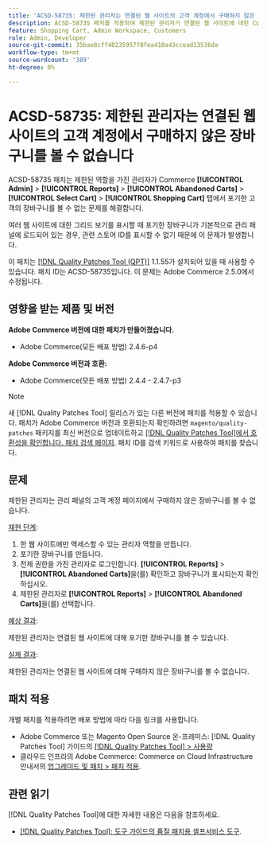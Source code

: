 ```yaml
---
title: 'ACSD-58735: 제한된 관리자는 연결된 웹 사이트의 고객 계정에서 구매하지 않은 장바구니를 볼 수 없음'
description: ACSD-58735 패치를 적용하여 제한된 관리자가 연결된 웹 사이트에 대한 Commerce 관리자의 고객 계정 페이지에서 포기한 장바구니를 볼 수 없는 Adobe Commerce 문제를 해결합니다.
feature: Shopping Cart, Admin Workspace, Customers
role: Admin, Developer
source-git-commit: 35bae8cff40235957f8fea418a43ccead13536da
workflow-type: tm+mt
source-wordcount: '389'
ht-degree: 0%

---
```




# ACSD-58735: 제한된 관리자는 연결된 웹 사이트의 고객 계정에서 구매하지 않은 장바구니를 볼 수 없습니다

ACSD-58735 패치는 제한된 역할을 가진 관리자가 Commerce **[!UICONTROL Admin]** > **[!UICONTROL Reports]** > **[!UICONTROL Abandoned Carts]** > **[!UICONTROL Select Cart]** > **[!UICONTROL Shopping Cart]** 탭에서 포기한 고객의 장바구니를 볼 수 없는 문제를 해결합니다.

여러 웹 사이트에 대한 그리드 보기를 표시할 때 포기한 장바구니가 기본적으로 관리 패널에 로드되어 있는 경우, 관련 스토어 ID를 표시할 수 없기 때문에 이 문제가 발생합니다.

이 패치는 [[!DNL Quality Patches Tool (QPT)]](/help/tools/quality-patches-tool/quality-patches-tool-to-self-serve-quality-patches.md) 1.1.55가 설치되어 있을 때 사용할 수 있습니다. 패치 ID는 ACSD-58735입니다. 이 문제는 Adobe Commerce 2.5.0에서 수정됩니다.

## 영향을 받는 제품 및 버전

**Adobe Commerce 버전에 대한 패치가 만들어졌습니다.**

* Adobe Commerce(모든 배포 방법) 2.4.6-p4

**Adobe Commerce 버전과 호환:**

* Adobe Commerce(모든 배포 방법) 2.4.4 - 2.4.7-p3

>[!NOTE]
>
>새 [!DNL Quality Patches Tool] 릴리스가 있는 다른 버전에 패치를 적용할 수 있습니다. 패치가 Adobe Commerce 버전과 호환되는지 확인하려면 `magento/quality-patches` 패키지를 최신 버전으로 업데이트하고 [[!DNL Quality Patches Tool]에서 호환성을 확인합니다. 패치 검색 페이지](https://experienceleague.adobe.com/tools/commerce-quality-patches/index.html). 패치 ID를 검색 키워드로 사용하여 패치를 찾습니다.

## 문제

제한된 관리자는 관리 패널의 고객 계정 페이지에서 구매하지 않은 장바구니를 볼 수 없습니다.

<u>재현 단계</u>:

1. 한 웹 사이트에만 액세스할 수 있는 관리자 역할을 만듭니다.
1. 포기한 장바구니를 만듭니다.
1. 전체 권한을 가진 관리자로 로그인합니다. **[!UICONTROL Reports]** > **[!UICONTROL Abandoned Carts]**&#x200B;을(를) 확인하고 장바구니가 표시되는지 확인하십시오.
1. 제한된 관리자로 **[!UICONTROL Reports]** > **[!UICONTROL Abandoned Carts]**&#x200B;을(를) 선택합니다.

<u>예상 결과</u>:

제한된 관리자는 연결된 웹 사이트에 대해 포기한 장바구니를 볼 수 있습니다.

<u>실제 결과</u>:

제한된 관리자는 연결된 웹 사이트에 대해 구매하지 않은 장바구니를 볼 수 없습니다.

## 패치 적용

개별 패치를 적용하려면 배포 방법에 따라 다음 링크를 사용합니다.

* Adobe Commerce 또는 Magento Open Source 온-프레미스: [!DNL Quality Patches Tool] 가이드의 [[!DNL Quality Patches Tool] > 사용량](/help/tools/quality-patches-tool/usage.md)
* 클라우드 인프라의 Adobe Commerce: Commerce on Cloud Infrastructure 안내서의 [업그레이드 및 패치 > 패치 적용](https://experienceleague.adobe.com/docs/commerce-cloud-service/user-guide/develop/upgrade/apply-patches.html).

## 관련 읽기

[!DNL Quality Patches Tool]에 대한 자세한 내용은 다음을 참조하세요.

* [[!DNL Quality Patches Tool]: 도구 가이드의 품질 패치용 셀프서비스 도구](/help/tools/quality-patches-tool/quality-patches-tool-to-self-serve-quality-patches.md).
